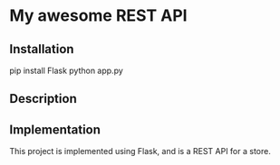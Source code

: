 # My awesome REST API
## Installation

pip install Flask
python app.py



## Description



## Implementation


This project is implemented using Flask, and is a REST API for a store.
